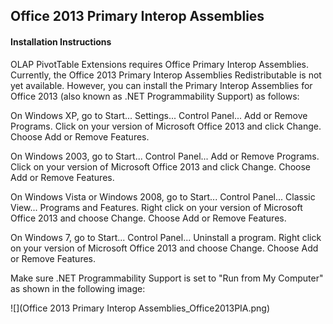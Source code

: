 ## Office 2013 Primary Interop Assemblies

#### Installation Instructions

OLAP PivotTable Extensions requires Office Primary Interop Assemblies. Currently, the Office 2013 Primary Interop Assemblies Redistributable is not yet available. However, you can install the Primary Interop Assemblies for Office 2013 (also known as .NET Programmability Support) as follows:

On Windows XP, go to Start... Settings... Control Panel... Add or Remove Programs. Click on your version of Microsoft Office 2013 and click Change. Choose Add or Remove Features.

On Windows 2003, go to Start... Control Panel... Add or Remove Programs. Click on your version of Microsoft Office 2013 and click Change. Choose Add or Remove Features.

On Windows Vista or Windows 2008, go to Start... Control Panel... Classic View... Programs and Features. Right click on your version of Microsoft Office 2013 and choose Change. Choose Add or Remove Features.

On Windows 7, go to Start... Control Panel... Uninstall a program. Right click on your version of Microsoft Office 2013 and choose Change. Choose Add or Remove Features.

Make sure .NET Programmability Support is set to "Run from My Computer" as shown in the following image:

![](Office 2013 Primary Interop Assemblies_Office2013PIA.png)
